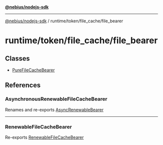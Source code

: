 [**@nebius/nodejs-sdk**](../../../../README.md)

---

[@nebius/nodejs-sdk](../../../../README.md) / runtime/token/file_cache/file_bearer

# runtime/token/file_cache/file_bearer

## Classes

- [PureFileCacheBearer](classes/PureFileCacheBearer.md)

## References

### AsynchronousRenewableFileCacheBearer

Renames and re-exports [AsyncRenewableBearer](../async_renewable_bearer/classes/AsyncRenewableBearer.md)

---

### RenewableFileCacheBearer

Re-exports [RenewableFileCacheBearer](../renewable_bearer/classes/RenewableFileCacheBearer.md)
